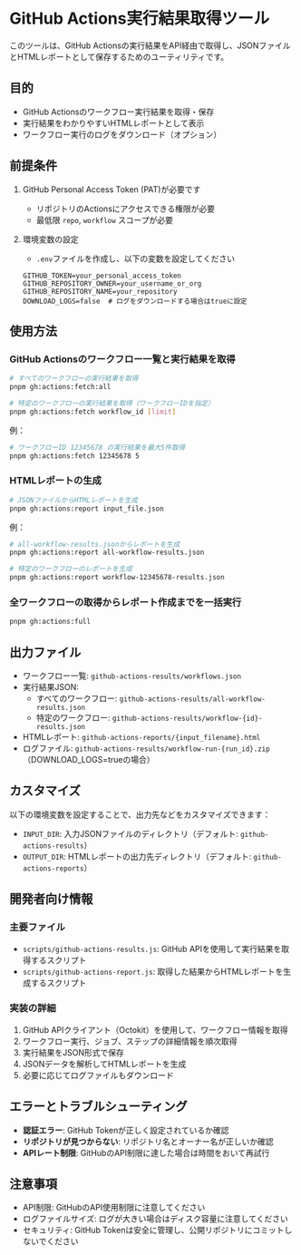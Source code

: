 # GitHub Actions実行結果取得ツール

このツールは、GitHub Actionsの実行結果をAPI経由で取得し、JSONファイルとHTMLレポートとして保存するためのユーティリティです。

## 目的

- GitHub Actionsのワークフロー実行結果を取得・保存
- 実行結果をわかりやすいHTMLレポートとして表示
- ワークフロー実行のログをダウンロード（オプション）

## 前提条件

1. GitHub Personal Access Token (PAT)が必要です

   - リポジトリのActionsにアクセスできる権限が必要
   - 最低限 `repo`, `workflow` スコープが必要

2. 環境変数の設定
   - `.env`ファイルを作成し、以下の変数を設定してください
   ```
   GITHUB_TOKEN=your_personal_access_token
   GITHUB_REPOSITORY_OWNER=your_username_or_org
   GITHUB_REPOSITORY_NAME=your_repository
   DOWNLOAD_LOGS=false  # ログをダウンロードする場合はtrueに設定
   ```

## 使用方法

### GitHub Actionsのワークフロー一覧と実行結果を取得

```bash
# すべてのワークフローの実行結果を取得
pnpm gh:actions:fetch:all

# 特定のワークフローの実行結果を取得（ワークフローIDを指定）
pnpm gh:actions:fetch workflow_id [limit]
```

例：

```bash
# ワークフローID 12345678 の実行結果を最大5件取得
pnpm gh:actions:fetch 12345678 5
```

### HTMLレポートの生成

```bash
# JSONファイルからHTMLレポートを生成
pnpm gh:actions:report input_file.json
```

例：

```bash
# all-workflow-results.jsonからレポートを生成
pnpm gh:actions:report all-workflow-results.json

# 特定のワークフローのレポートを生成
pnpm gh:actions:report workflow-12345678-results.json
```

### 全ワークフローの取得からレポート作成までを一括実行

```bash
pnpm gh:actions:full
```

## 出力ファイル

- ワークフロー一覧: `github-actions-results/workflows.json`
- 実行結果JSON:
  - すべてのワークフロー: `github-actions-results/all-workflow-results.json`
  - 特定のワークフロー: `github-actions-results/workflow-{id}-results.json`
- HTMLレポート: `github-actions-reports/{input_filename}.html`
- ログファイル: `github-actions-results/workflow-run-{run_id}.zip`（DOWNLOAD_LOGS=trueの場合）

## カスタマイズ

以下の環境変数を設定することで、出力先などをカスタマイズできます：

- `INPUT_DIR`: 入力JSONファイルのディレクトリ（デフォルト: `github-actions-results`）
- `OUTPUT_DIR`: HTMLレポートの出力先ディレクトリ（デフォルト: `github-actions-reports`）

## 開発者向け情報

### 主要ファイル

- `scripts/github-actions-results.js`: GitHub APIを使用して実行結果を取得するスクリプト
- `scripts/github-actions-report.js`: 取得した結果からHTMLレポートを生成するスクリプト

### 実装の詳細

1. GitHub APIクライアント（Octokit）を使用して、ワークフロー情報を取得
2. ワークフロー実行、ジョブ、ステップの詳細情報を順次取得
3. 実行結果をJSON形式で保存
4. JSONデータを解析してHTMLレポートを生成
5. 必要に応じてログファイルもダウンロード

## エラーとトラブルシューティング

- **認証エラー**: GitHub Tokenが正しく設定されているか確認
- **リポジトリが見つからない**: リポジトリ名とオーナー名が正しいか確認
- **APIレート制限**: GitHubのAPI制限に達した場合は時間をおいて再試行

## 注意事項

- API制限: GitHubのAPI使用制限に注意してください
- ログファイルサイズ: ログが大きい場合はディスク容量に注意してください
- セキュリティ: GitHub Tokenは安全に管理し、公開リポジトリにコミットしないでください
